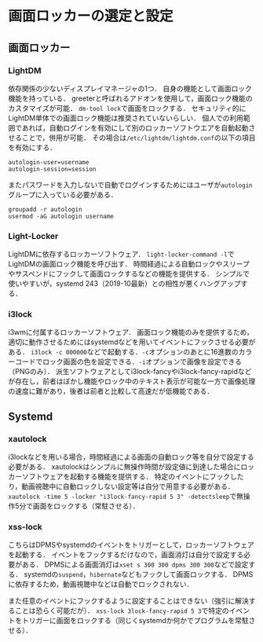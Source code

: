 # 画面ロッカーの選定と設定

## 画面ロッカー
### LightDM
依存関係の少ないディスプレイマネージャの1つ．
自身の機能として画面ロック機能を持っている．
greeterと呼ばれるアドオンを使用して，画面ロック機能のカスタマイズが可能．
`dm-tool lock`で画面をロックする．
セキュリティ的にLightDM単体での画面ロック機能は推奨されていないらしい．
個人での利用範囲であれば，自動ログインを有効にして別のロッカーソフトウエアを自動起動させることで，併用が可能．
その場合は`/etc/lightdm/lightdm.conf`の以下の項目を有効にする．
```
autologin-user=username
autologin-session=session
```
またパスワードを入力しないで自動でログインするためにはユーザが`autologin`グループに入っている必要がある．
```
groupadd -r autologin
usermod -aG autologin username
```

### Light-Locker
LightDMに依存するロッカーソフトウェア．
`light-locker-command -l`でLightDMの画面ロック機能を呼び出す．
時間経過による自動ロックやスリープやサスペンドにフックして画面ロックするなどの機能を提供する．
シンプルで使いやすいが，systemd 243（2019-10最新）との相性が悪くハングアップする．

### i3lock
i3wmに付属するロッカーソフトウェア．
画面ロック機能のみを提供するため，適切に動作させるためにはsystemdなどを用いてイベントにフックさせる必要がある．
`i3lock -c 000000`などで起動する．`-c`オプションのあとに16進数のカラーコードでロック画面の色を設定できる．`-i`オプションで画像を設定できる（PNGのみ）．
派生ソフトウェアとしてi3lock-fancyやi3lock-fancy-rapidなどが存在し，前者はぼかし機能やロック中のテキスト表示が可能な一方で画像処理の速度に難があり，後者は前者と比較して高速だが低機能である．


## Systemd
### xautolock
i3lockなどを用いる場合，時間経過による画面の自動ロック等を自分で設定する必要がある．
xautolockはシンプルに無操作時間が設定値に到達した場合にロッカーソフトウェアを起動する機能を提供する．
特定のイベントにフックしたり，動画視聴中に自動ロックしない設定等は自分で用意する必要がある．
`xautolock -time 5 -locker "i3lock-fancy-rapid 5 3" -detectsleep`で無操作5分で画面をロックする（常駐させる）．

### xss-lock
こちらはDPMSやsystemdのイベントをトリガーとして，ロッカーソフトウェアを起動する．
イベントをフックするだけなので，画面消灯は自分で設定する必要がある．
DPMSによる画面消灯は`xset s 300 300 dpms 300 300`などで設定する．
systemdの`suspend`，`hibernate`などもフックして画面ロックする．
DPMSに依存するため，動画視聴中などは自動でロックされない．

また任意のイベントにフックするように設定することはできない（強引に解決することは恐らく可能だが）．
`xss-lock 3lock-fancy-rapid 5 3`で特定のイベントをトリガーに画面をロックする（同じくsystemdか何かでプログラムを常駐させる）．
